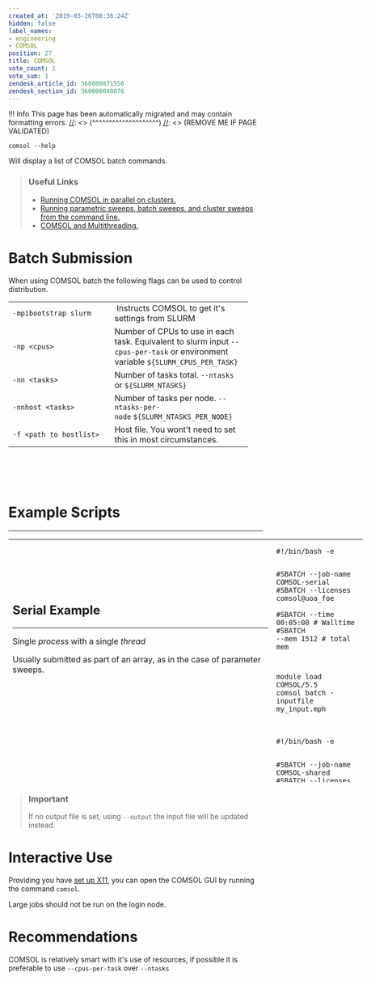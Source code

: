 ```yaml
---
created_at: '2019-03-26T00:36:24Z'
hidden: false
label_names:
- engineering
- COMSOL
position: 27
title: COMSOL
vote_count: 1
vote_sum: 1
zendesk_article_id: 360000871556
zendesk_section_id: 360000040076
---
```



[//]: <> (REMOVE ME IF PAGE VALIDATED)
[//]: <> (vvvvvvvvvvvvvvvvvvvv)
 !!! Info
     This page has been automatically migrated and may contain formatting errors.
[//]: <> (^^^^^^^^^^^^^^^^^^^^)
[//]: <> (REMOVE ME IF PAGE VALIDATED)
<div id="append_ver">
<pre><code>comsol --help</code></pre>
<p>Will display a list of COMSOL batch commands.</p>
</div>
<blockquote class="blockquote-tip">
<h3 id="prerequisites">Useful Links</h3>
<ul>
<li><a href="https://www.comsol.com/support/knowledgebase/1001/" target="_self">Running COMSOL in parallel on clusters.</a></li>
<li><a href="https://www.comsol.com/support/knowledgebase/1250/" target="_self">Running parametric sweeps, batch sweeps, and cluster sweeps from the command line.</a></li>
<li><a href="https://www.comsol.com/support/knowledgebase/1096/" target="_self">COMSOL and Multithreading.</a></li>
</ul>
</blockquote>
<div>
<h1>Batch Submission</h1>
<p>When using COMSOL batch the following flags can be used to control distribution. </p>
<table style="width: 635px;">
<tbody>
<tr>
<td style="width: 185.953px;"><code>-mpibootstrap slurm</code></td>
<td style="width: 256.047px;"> Instructs COMSOL to get it's settings from SLURM</td>
</tr>
<tr>
<td style="width: 185.953px;"><code>-np &lt;cpus&gt;</code></td>
<td style="width: 256.047px;">Number of CPUs to use in each task. Equivalent to slurm input <code>--cpus-per-task</code> or environment variable <code>${SLURM_CPUS_PER_TASK}</code>
</td>
</tr>
<tr>
<td style="width: 185.953px;"><code>-nn &lt;tasks&gt;</code></td>
<td style="width: 256.047px;">Number of tasks total. <code>--ntasks</code> or <code>${SLURM_NTASKS}</code>
</td>
</tr>
<tr>
<td style="width: 185.953px;"><code>-nnhost &lt;tasks&gt;</code></td>
<td style="width: 256.047px;">Number of tasks per node. <code>--ntasks-per-node</code> <code>${SLURM_NTASKS_PER_NODE}</code>
</td>
</tr>
<tr>
<td style="width: 185.953px;"><code>-f &lt;path to hostlist&gt;</code></td>
<td style="width: 256.047px;">Host file. You wont't need to set this in most circumstances.</td>
</tr>
</tbody>
</table>
<h1> </h1>
<h1 id="example-script">Example Scripts</h1>
</div>
<hr>
<table style="height: 481px; width: 811px;">
<tbody>
<tr>
<td style="width: 506px;">
<h2>Serial Example</h2>
<hr>
<p>Single <em>process</em> with a single <em>thread</em></p>
<p>Usually submitted as part of an array, as in the case of parameter sweeps.</p>
</td>
<td style="width: 163px;">
<pre><code class="bash">#!/bin/bash -e

#SBATCH --job-name      COMSOL-serial<br>#SBATCH --licenses      comsol@uoa_foe <br>#SBATCH --time          00:05:00          # Walltime
#SBATCH --<span class="wysiwyg-color-black">mem</span>           1512               # total mem

module load COMSOL/5.5
<br>comsol batch -inputfile my_input.mph<br></code></pre>
</td>
</tr>
<tr>
<td style="width: 506px;">
<h2>Shared Memory Example</h2>
<hr>
<p> </p>
</td>
<td style="width: 163px;">
<pre><code class="bash">#!/bin/bash -e

#SBATCH --job-name      COMSOL-shared<br>#SBATCH --licenses      <a href="mailto:comsol@uoa_foe">comsol@</a>uoa_foe <br>#SBATCH --time          00:05:00        # Walltime<br>#SBATCH <span class="wysiwyg-color-red">--cpus-per-task</span> <span class="wysiwyg-color-red">8</span>
#SBATCH --<span class="wysiwyg-color-black">mem</span>           4G              # total mem

module load COMSOL/5.5
<br>comsol batch -mpibootstrap slurm -inputfile my_input.mph<br></code></pre>
</td>
</tr>
<tr>
<td style="width: 506px;">
<h2>Distributed Memory Example</h2>
<hr>
<p> </p>
</td>
<td style="width: 163px;">
<pre><code class="bash">#!/bin/bash -e

#SBATCH --job-name      COMSOL-distributed <br>#SBATCH --licenses      comsol@uoa_foe <br>#SBATCH --time          00:05:00            # Walltime<br>#SBATCH <span class="wysiwyg-color-red">--ntasks</span>        <span class="wysiwyg-color-red">8</span>           
#SBATCH <span class="wysiwyg-color-red">--mem-per-cpu</span>   <span class="wysiwyg-color-red">1500               </span> # mem per cpu

module load COMSOL/5.5<br>
comsolbatch -mpibootstrap slurm -inputfile my_input.mph<br></code></pre>
</td>
</tr>
<tr>
<td class="wysiwyg-text-align-left" style="width: 506px;">
<h2>Hybrid Example</h2>
<hr>
<p> </p>
</td>
<td style="width: 163px;">
<pre><code class="bash">#!/bin/bash -e

#SBATCH --job-name         COMSOL-hybrid <br>#SBATCH --licenses         comsol@uoa_foe<br>#SBATCH --time             00:05:00          # Walltime<br>#SBATCH <span class="wysiwyg-color-red">--<font color="#000000">ntasks         </font>  4 </span>                # total mem<br>#SBATCH <span class="wysiwyg-color-red">--cpus-per-task</span>    <span class="wysiwyg-color-red">16</span>
#SBATCH --<span class="wysiwyg-color-black">mem-per-cpu</span>      1500B             # total mem

module load COMSOL/5.5
<br>comsol batch -mpibootstrap slurm -inputfile my_input.mph<br></code></pre>
</td>
</tr>
</tbody>
</table>
<blockquote class="blockquote-warning">
<h3>Important</h3>
<p>If no output file is set, using <code>--output</code> the input file will be updated instead.</p>
</blockquote>
<h1>Interactive Use</h1>
<p>Providing you have <a href="https://support.nesi.org.nz/hc/en-gb/articles/360001075975" target="_self">set up X11</a>, you can open the COMSOL GUI by running the command <code>comsol</code>.</p>
<p>Large jobs should not be run on the login node.</p>
<h1>Recommendations</h1>
<p>COMSOL is relatively smart with it's use of resources, if possible it is preferable to use <code>--cpus-per-task</code> over <code>--ntasks</code></p>
<!--
<h1 id="best-practices">Resource requirements</h1>
<hr>
<p>
  COMSOL does not support MPI therefore <code>#SBATCH --ntasks</code> should never
  be greater than 1.
</p>
<p>
  Memory requirements depend on job type, but will scale up with number of CPUs
  ≈ linearly.
</p>
<p>
  Hyper-threading can benefit jobs using less than
  <dfn class="dictionary-of-numbers">8 CPUs</dfn>, but is not recommended on larger
  jobs.
</p>
<p>
  <em>Performance is highly depended on the model used. The above should only be used as a very rough guide.</em>
</p>
<p>
  <img src="https://support.nesi.org.nz/hc/article_attachments/360002021216/speedup_smoothed.png" alt="speedup_smoothed.png" width="1001" height="576">
</p>
-->